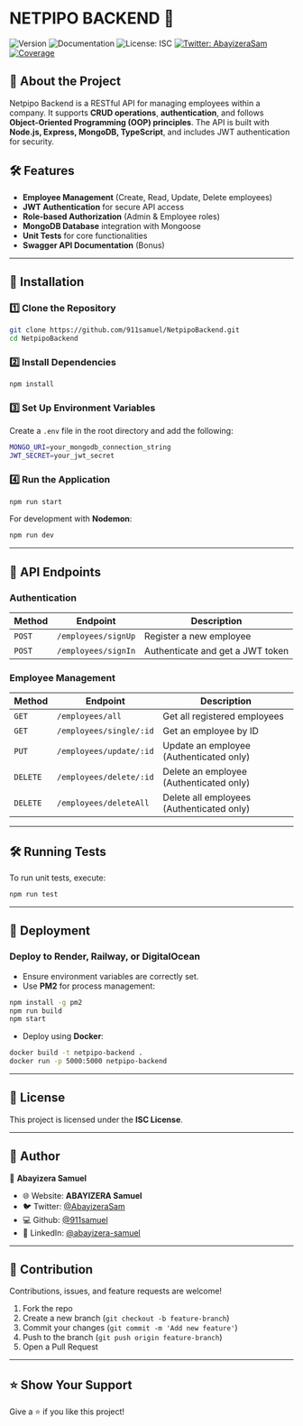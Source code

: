 # NETPIPO BACKEND 👋

![Version](https://img.shields.io/badge/version-1.0.0-blue.svg?cacheSeconds=2592000)
![Documentation](https://img.shields.io/badge/documentation-yes-brightgreen.svg)
![License: ISC](https://img.shields.io/badge/License-ISC-yellow.svg)
[![Twitter: AbayizeraSam](https://img.shields.io/twitter/follow/AbayizeraSam.svg?style=social)](https://twitter.com/AbayizeraSam)
[![Coverage](https://codecov.io/gh/911samuel/my-express-app/graph/badge.svg?token=DESP42A6WI)](https://codecov.io/gh/911samuel/my-express-app)

## 🚀 About the Project

Netpipo Backend is a RESTful API for managing employees within a company. It supports **CRUD operations**, **authentication**, and follows **Object-Oriented Programming (OOP) principles**. The API is built with **Node.js, Express, MongoDB, TypeScript**, and includes JWT authentication for security.

## 🛠 Features
- **Employee Management** (Create, Read, Update, Delete employees)
- **JWT Authentication** for secure API access
- **Role-based Authorization** (Admin & Employee roles)
- **MongoDB Database** integration with Mongoose
- **Unit Tests** for core functionalities
- **Swagger API Documentation** (Bonus)

---

## 🔧 Installation

### **1️⃣ Clone the Repository**
```sh
git clone https://github.com/911samuel/NetpipoBackend.git
cd NetpipoBackend
```

### **2️⃣ Install Dependencies**
```sh
npm install
```

### **3️⃣ Set Up Environment Variables**
Create a `.env` file in the root directory and add the following:
```sh
MONGO_URI=your_mongodb_connection_string
JWT_SECRET=your_jwt_secret
```

### **4️⃣ Run the Application**
```sh
npm run start
```

For development with **Nodemon**:
```sh
npm run dev
```

---

## 📌 API Endpoints
### **Authentication**
| Method | Endpoint | Description |
|--------|----------|-------------|
| `POST` | `/employees/signUp` | Register a new employee |
| `POST` | `/employees/signIn` | Authenticate and get a JWT token |

### **Employee Management**
| Method | Endpoint | Description |
|--------|----------|-------------|
| `GET` | `/employees/all` | Get all registered employees |
| `GET` | `/employees/single/:id` | Get an employee by ID |
| `PUT` | `/employees/update/:id` | Update an employee (Authenticated only) |
| `DELETE` | `/employees/delete/:id` | Delete an employee (Authenticated only) |
| `DELETE` | `/employees/deleteAll` | Delete all employees (Authenticated only) |

---

## 🛠 Running Tests
To run unit tests, execute:
```sh
npm run test
```

---

## 🚀 Deployment
### **Deploy to Render, Railway, or DigitalOcean**
- Ensure environment variables are correctly set.
- Use **PM2** for process management:
```sh
npm install -g pm2
npm run build
npm start
```
- Deploy using **Docker**:
```sh
docker build -t netpipo-backend .
docker run -p 5000:5000 netpipo-backend
```

---

## 📝 License
This project is licensed under the **ISC License**.

---

## 👤 Author

👤 **Abayizera Samuel**
- 🌐 Website: **ABAYIZERA Samuel**
- 🐦 Twitter: [@AbayizeraSam](https://twitter.com/AbayizeraSam)
- 💻 Github: [@911samuel](https://github.com/911samuel)
- 🔗 LinkedIn: [@abayizera-samuel](https://linkedin.com/in/abayizera-samuel)

---

## 🎯 Contribution
Contributions, issues, and feature requests are welcome!

1. Fork the repo
2. Create a new branch (`git checkout -b feature-branch`)
3. Commit your changes (`git commit -m 'Add new feature'`)
4. Push to the branch (`git push origin feature-branch`)
5. Open a Pull Request

---

## ⭐ Show Your Support
Give a ⭐ if you like this project!

